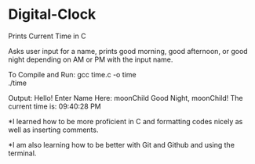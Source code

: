 # Digital-Clock
Prints Current Time in C

Asks user input for a name,
prints good morning, good afternoon, or good night depending on AM or PM with the input name.

To Compile and Run:
gcc time.c -o time          
./time         

Output:
Hello! Enter Name Here: moonChild
Good Night, moonChild!
The current time is: 09:40:28 PM


*I learned how to be more proficient in C and formatting codes nicely as well as inserting comments.

*I am also learning how to be better with Git and Github and using the terminal. 

